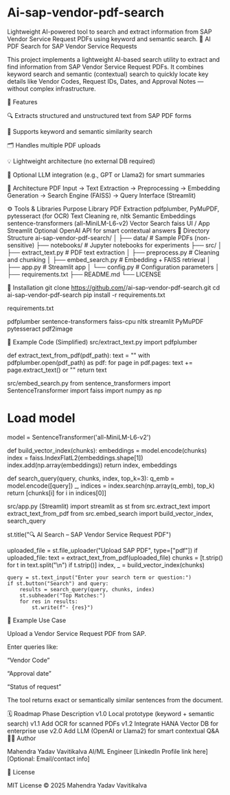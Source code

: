 # Ai-sap-vendor-pdf-search
Lightweight AI-powered tool to search and extract information from SAP Vendor Service Request PDFs using keyword and semantic search.
🧠 AI PDF Search for SAP Vendor Service Requests

This project implements a lightweight AI-based search utility to extract and find information from SAP Vendor Service Request PDFs.
It combines keyword search and semantic (contextual) search to quickly locate key details like Vendor Codes, Request IDs, Dates, and Approval Notes — without complex infrastructure.

🚀 Features

🔍 Extracts structured and unstructured text from SAP PDF forms

🧩 Supports keyword and semantic similarity search

🗂️ Handles multiple PDF uploads

💡 Lightweight architecture (no external DB required)

💬 Optional LLM integration (e.g., GPT or Llama2) for smart summaries

🧱 Architecture
PDF Input → Text Extraction → Preprocessing → Embedding Generation → Search Engine (FAISS) → Query Interface (Streamlit)

⚙️ Tools & Libraries
Purpose	Library
PDF Extraction	pdfplumber, PyMuPDF, pytesseract (for OCR)
Text Cleaning	re, nltk
Semantic Embeddings	sentence-transformers (all-MiniLM-L6-v2)
Vector Search	faiss
UI / App	Streamlit
Optional	OpenAI API for smart contextual answers
🧩 Directory Structure
ai-sap-vendor-pdf-search/
│
├── data/                      # Sample PDFs (non-sensitive)
├── notebooks/                 # Jupyter notebooks for experiments
├── src/
│   ├── extract_text.py        # PDF text extraction
│   ├── preprocess.py          # Cleaning and chunking
│   ├── embed_search.py        # Embedding + FAISS retrieval
│   ├── app.py                 # Streamlit app
│   └── config.py              # Configuration parameters
│
├── requirements.txt
├── README.md
└── LICENSE

🧰 Installation
git clone https://github.com/<your-username>/ai-sap-vendor-pdf-search.git
cd ai-sap-vendor-pdf-search
pip install -r requirements.txt


requirements.txt

pdfplumber
sentence-transformers
faiss-cpu
nltk
streamlit
PyMuPDF
pytesseract
pdf2image

🧠 Example Code (Simplified)
src/extract_text.py
import pdfplumber

def extract_text_from_pdf(pdf_path):
    text = ""
    with pdfplumber.open(pdf_path) as pdf:
        for page in pdf.pages:
            text += page.extract_text() or ""
    return text

src/embed_search.py
from sentence_transformers import SentenceTransformer
import faiss
import numpy as np

# Load model
model = SentenceTransformer('all-MiniLM-L6-v2')

def build_vector_index(chunks):
    embeddings = model.encode(chunks)
    index = faiss.IndexFlatL2(embeddings.shape[1])
    index.add(np.array(embeddings))
    return index, embeddings

def search_query(query, chunks, index, top_k=3):
    q_emb = model.encode([query])
    _, indices = index.search(np.array(q_emb), top_k)
    return [chunks[i] for i in indices[0]]

src/app.py (Streamlit)
import streamlit as st
from src.extract_text import extract_text_from_pdf
from src.embed_search import build_vector_index, search_query

st.title("🔍 AI Search – SAP Vendor Service Request PDF")

uploaded_file = st.file_uploader("Upload SAP PDF", type=["pdf"])
if uploaded_file:
    text = extract_text_from_pdf(uploaded_file)
    chunks = [t.strip() for t in text.split("\n") if t.strip()]
    index, _ = build_vector_index(chunks)

    query = st.text_input("Enter your search term or question:")
    if st.button("Search") and query:
        results = search_query(query, chunks, index)
        st.subheader("Top Matches:")
        for res in results:
            st.write(f"- {res}")

🧪 Example Use Case

Upload a Vendor Service Request PDF from SAP.

Enter queries like:

“Vendor Code”

“Approval date”

“Status of request”

The tool returns exact or semantically similar sentences from the document.

🗓️ Roadmap
Phase	Description
v1.0	Local prototype (keyword + semantic search)
v1.1	Add OCR for scanned PDFs
v1.2	Integrate HANA Vector DB for enterprise use
v2.0	Add LLM (OpenAI or Llama2) for smart contextual Q&A
👨‍💻 Author

Mahendra Yadav Vavitikalva
AI/ML Engineer
[LinkedIn Profile link here]
[Optional: Email/contact info]

📜 License

MIT License © 2025 Mahendra Yadav Vavitikalva
